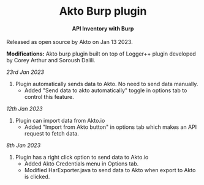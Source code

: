 <h1 align="center">Akto Burp plugin</h1>
<h4 align="center">API Inventory with Burp</h4>

Released as open source by Akto on Jan 13 2023.

<b>Modifications:</b>
Akto burp plugin built on top of Logger++ plugin developed by Corey Arthur and  Soroush Dalili.

*23rd Jan 2023*
1. Plugin automatically sends data to Akto. No need to send data manually.
     - Added "Send data to akto automatically" toggle in options tab to control this feature.

*12th Jan 2023*
  1. Plugin can import data from Akto.io 
     - Added "Import from Akto button" in options tab which makes an API request to fetch data.
    
*8th Jan 2023*
  1. Plugin has a right click option to send data to Akto.io
     - Added Akto Credentials menu in Options tab.
     - Modified HarExporter.java to send data to Akto when export to Akto is clicked.
 
